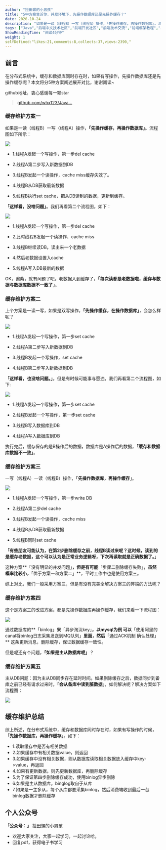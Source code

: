 ```yaml
---
author: "捡田螺的小男孩"
title: "5中方案告诉你，并发环境下，先操作数据库还是先操作缓存？"
date: 2020-10-24
description: "如果是一读（线程B）一写（线程A）操作，「先操作缓存，再操作数据库」。流程图如下所示： 3线程B发起一个读操作，cache miss缓存失效了。 5线程B执行set cache，把从DB读到的数据，更新到缓存。 「这样看，没啥问题」。我们再看第二个流程图，如下： OK，酱紫…"
tags: ["Java","后端中文技术社区","前端开发社区","前端技术交流","前端框架教程","JavaScript 学习资源","CSS 技巧与最佳实践","HTML5 最新动态","前端工程师职业发展","开源前端项目","前端技术趋势"]
ShowReadingTime: "阅读4分钟"
weight: 1
selfDefined:"likes:21,comments:8,collects:37,views:2390,"
---
```

前言
--

在分布式系统中，缓存和数据库同时存在时，如果有写操作，先操作数据库还是先操作缓存呢？本文将分5种方案阐述展开对比，谢谢阅读~

github地址，衷心感谢每一颗star

> [github.com/whx123/Java…](https://link.juejin.cn?target=https%3A%2F%2Fgithub.com%2Fwhx123%2FJavaHome "https://github.com/whx123/JavaHome")

### 缓存维护方案一

如果是一读（线程B）一写（线程A）操作，**「先操作缓存，再操作数据库」**。流程图如下所示：

![](/images/jueJin/c6ced66716a3447.png)

*   1.线程A发起一个写操作，第一步del cache
    
*   2.线程A第二步写入新数据到DB
    
*   3.线程B发起一个读操作，cache miss缓存失效了。
    
*   4.线程B从DB获取最新数据
    
*   5.线程B执行set cache，把从DB读到的数据，更新到缓存。
    

**「这样看，没啥问题」**。我们再看第二个流程图，如下：

![](/images/jueJin/c4cd78a0325b416.png)

*   1.线程A发起一个写操作，第一步del cache
    
*   2.此时线程B发起一个读操作，cache miss
    
*   3.线程B继续读DB，读出来一个老数据
    
*   4.然后老数据设置入cache
    
*   5.线程A写入DB最新的数据
    

OK，酱紫，就有问题了吧，老数据入到缓存了，**「每次读都是老数据啦，缓存与数据与数据库数据不一致了」**。

### 缓存维护方案二

上个方案是一读一写，如果是双写操作，**「先操作缓存，在操作数据库」**，会怎么样呢？

![](/images/jueJin/21af1058495d445.png)

*   1.线程A发起一个写操作，第一步set cache
    
*   2.线程A第二步写入新数据到DB
    
*   3.线程B发起一个写操作，set cache
    
*   4.线程B第二步写入新数据到DB
    

**「这样看，也没啥问题。」**，但是有时候可能事与愿违，我们再看第二个流程图，如下:

![](/images/jueJin/f1a4dba0de104d9.png)

*   1.线程A发起一个写操作，第一步set cache
    
*   2.线程B发起一个写操作，第一步set cache
    
*   3.线程B写入数据库到DB
    
*   4.线程A写入数据库到DB
    

执行完后，缓存保存的是B操作后的数据，数据库是A操作后的数据，**「缓存和数据库数据不一致」**。

### 缓存维护方案三

一写（线程A）一读（线程B）操作，**「先操作数据库，再操作缓存」**。

![](/images/jueJin/ea33f8225e43497.png)

*   1.线程A发起一个写操作，第一步write DB
    
*   2.线程A第二步del cache
    
*   3.线程B发起一个读操作，cache miss
    
*   4.线程B从DB获取最新数据
    
*   5.线程B同时set cache
    

**「有些朋友可能认为，在第2步删除缓存之前，线程B读过来呢？这时候，读到的是缓存老数据，这个可以认为是正常业务逻辑呀，下次再读取就是正确数据了。」**

这种方案**「没有明显的并发问题」**，但是有可能**「步骤二删除缓存失败」**，虽然概率比较小，**「优于方案一和方案二」**，平时工作中也是使用方案三。

综上对比，我们一般采用方案三，但是有没有完美全解决方案三的弊端的方法呢？

### 缓存维护方案四

这个是方案三的改进方案，都是先操作数据库再操作缓存，我们来看一下流程图：

![](/images/jueJin/8a33675b47bb4be.png)

通过数据库的**「binlog」**来**「异步淘汰key」**，以mysql为例 可以**「使用阿里的canal将binlog日志采集发送到MQ队列」**里面，然后**「通过ACK机制 确认处理」** 这条更新消息，删除缓存，保证数据缓存一致性。

但是呢还有个问题，**「如果是主从数据库呢」**？

### 缓存维护方案五

主从DB问题：因为主从DB同步存在延时时间。如果删除缓存之后，数据同步到备库之前已经有请求过来时，**「会从备库中读到脏数据」**，如何解决呢？解决方案如下流程图：

![](/images/jueJin/e8b74d7fbe82449.png)

缓存维护总结
------

综上所述，在分布式系统中，缓存和数据库同时存在时，如果有写操作的时候，**「先操作数据库，再操作缓存」**。如下：

*   1.读取缓存中是否有相关数据
*   2.如果缓存中有相关数据value，则返回
*   3.如果缓存中没有相关数据，则从数据库读取相关数据放入缓存中key->value，再返回
*   4.如果有更新数据，则先更新数据库，再删除缓存
*   5.为了保证第四步删除缓存成功，使用binlog异步删除
*   6.如果是主从数据库，binglog取自于从库
*   7.如果是一主多从，每个从库都要采集binlog，然后消费端收到最后一台binlog数据才删除缓存

个人公众号
-----

**「公众号：」** 捡田螺的小男孩

*   欢迎大家关注，大家一起学习，一起讨论哈。
*   回复pdf，获得电子书学习